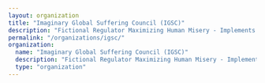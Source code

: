 ```yaml
---
layout: organization
title: "Imaginary Global Suffering Council (IGSC)"
description: "Fictional Regulator Maximizing Human Misery - Implements policies to maximize pain and minimize joy through universal suffering optimization."
permalink: "/organizations/igsc/"
organization:
  name: "Imaginary Global Suffering Council (IGSC)"
  description: "Fictional Regulator Maximizing Human Misery - Implements policies to maximize pain and minimize joy through universal suffering optimization."
  type: "organization"
---
```


